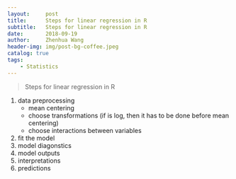```yaml
---
layout:     post
title:      Steps for linear regression in R
subtitle:   Steps for linear regression in R
date:       2018-09-19
author:     Zhenhua Wang
header-img: img/post-bg-coffee.jpeg
catalog: true
tags:
    - Statistics
---
```


> Steps for linear regression in R

1. data preprocessing
   * mean centering
   * choose transformations (if is log, then it has to be done before mean centering)
   * choose interactions between variables
2. fit the model
3. model diagonstics
4. model outputs
5. interpretations
6. predictions
